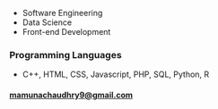 - Software Engineering
- Data Science
- Front-end Development
### Programming Languages
- C++, HTML, CSS, Javascript, PHP, SQL, Python, R 
#### mamunachaudhry9@gmail.com

<!---
MChaudhry9/MChaudhry9 is a ✨ special ✨ repository because its `README.md` (this file) appears on your GitHub profile.
You can click the Preview link to take a look at your changes.
--->
